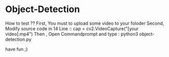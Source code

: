 # Object-Detection

How to test ??
First, You must to upload some video to your foloder
Second, Modify source code in 14 Line :: cap = cv2.VideoCapture("[your video].mp4")
Then , Open Commandprompt and type : python3 object-detection.py

have fun ;)
